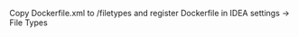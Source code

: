 
Copy Dockerfile.xml to <IDEA config folder>/filetypes and register Dockerfile in IDEA settings -> File Types 
